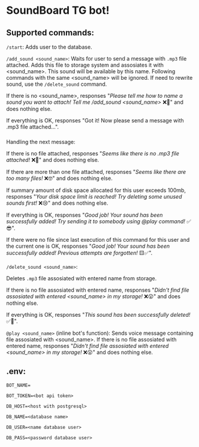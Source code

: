 # SoundBoard TG bot!
## Supported commands:
`/start`:
Adds user to the database.

`/add_sound <sound_name>`:
Waits for user to send a message with `.mp3` file attached. Adds this file to storage system and assosiates it with <sound_name>. This sound will be available by this name.
Following commands with the same <sound_name> will be ignored. If need to rewrite sound, use the `/delete_sound` command.

If there is no <sound_name>, responses "_Please tell me how to name a sound you want to attach! Tell me /add_sound <sound_name>_ ❌🤔" and does nothing else.

If everything is OK, responses "Got it! Now please send a message with .mp3 file attached...".

###
Handling the next message:

If there is no file attached, responses "_Seems like there is no .mp3 file attached!_ ❌🧐" and does nothing else.

If there are more than one file attached, responses "_Seems like there are too many files!_ ❌🤓" and does nothing else.

If summary amount of disk space allocated for this user exceeds 100mb, responses "_Your disk space limit is reached! Try deleting some unused sounds first!_ ❌😢" and does nothing else.

If everything is OK, responses "_Good job! Your sound has been successfully added! Try sending it to somebody using @play command!_ ✅😎".

If there were no file since last execution of this command for this user and the current one is OK, responses "_Good job! Your sound has been successfully added! Previous attempts are forgotten!_ 🟨✅".

`/delete_sound <sound_name>`:

Deletes `.mp3` file assosiated with entered name from storage.

If there is no file assosiated with entered name, responses "_Didn't find file assosiated with entered <sound_name> in my storage!_ ❌😲" and does nothing else.

If everything is OK, responses "_This sound has been successfully deleted!_ ✅👾".

`@play <sound_name>` (inline bot's function):
Sends voice message containing file assosiated with <sound_name>.
If there is no file assosiated with entered name, responses "_Didn't find file assosiated with entered <sound_name> in my storage!_ ❌😲" and does nothing else.


## .env:
```.env
BOT_NAME=

BOT_TOKEN=<bot api token>

DB_HOST=<host with postgresql>

DB_NAME=<database name>
 
DB_USER=<name database user>

DB_PASS=<password database user>
```
